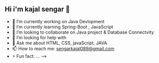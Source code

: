 ## Hi i'm kajal sengar  👋


- 🔭 I’m currently working on Java Devlopment
- 🌱 I’m currently learning Spring-Boot , JavaScript
- 👯 I’m looking to collaborate on Java project & Database Connectvity
- 🤔 I’m looking for help with 
- 💬 Ask me about HTML, CSS, javaScript, JAVA
- 📫 How to reach me: sengarkajal089@gmail.com
- ⚡ Fun fact: ...
-->
